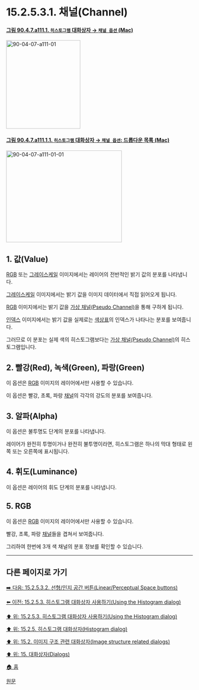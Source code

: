 # 15.2.5.3.1. 채널(Channel)

<a id="90-04-07-a111-01"></a>

#### [그림 90.4.7.a111.1. `히스토그램` 대화상자 → `채널 옵션` (Mac)](./90-04-0007-histogram.md#90-04-07-a111-01)
<img width="200" height="239" alt="90-04-07-a111-01" src="https://github.com/wonder13662/gimp/assets/15767104/9f5ba7cf-db8c-408a-9c6e-3d5515696d63" />

<a id="90-04-07-a111-01-01"></a>

#### [그림 90.4.7.a111.1.1. `히스토그램` 대화상자 → `채널 옵션`: 드롭다운 목록 (Mac)](./90-04-0007-histogram.md#90-04-07-a111-01-01)
<img width="312" height="248" alt="90-04-07-a111-01-01" src="https://github.com/wonder13662/gimp/assets/15767104/9ea48019-a0f3-49ec-a11c-100fce31fa50" />

<a id="15-02-05-03-01-s1"></a>

## 1. 값(Value)

[RGB](./19-glossaryx-color_mode_rgb.md) 또는 [그레이스케일](./19-glossaryx-color_mode_grayscale.md) 이미지에서는 레이어의 전반적인 밝기 값의 분포를 나타냅니다.

[그레이스케일](./19-glossaryx-color_mode_grayscale.md) 이미지에서는 밝기 값을 이미지 데이터에서 직접 읽어오게 됩니다.

[RGB](./19-glossaryx-color_mode_rgb.md) 이미지에서는 밝기 값을 [가상 채널(Pseudo Channel)](./15-02-05-02-about_histograms.md#15-02-05-02-s3)을 통해 구하게 됩니다.

[인덱스](./19-glossaryx-color_mode_indexed.md) 이미지에서는 밝기 값을 실제로는 [색상표](./15-02-04-00-colormap-dialog.md)의 인덱스가 나타나는 분포를 보여줍니다.

그러므로 이 분포는 실제 색의 히스토그램보다는 [가상 채널(Pseudo Channel)](./15-02-05-02-about_histograms.md#15-02-05-02-s3)의 히스토그램입니다.

<a id="15-02-05-03-01-s2"></a>

## 2. 빨강(Red), 녹색(Green), 파랑(Green)
이 옵션은 [RGB](./19-glossaryx-color_mode_rgb.md) 이미지의 레이어에서만 사용할 수 있습니다.

이 옵션은 빨강, 초록, 파랑 [채널](./19-glossaryx-channel.md)의 각각의 강도의 분포를 보여줍니다.

<a id="15-02-05-03-01-s3"></a>

## 3. 알파(Alpha)
이 옵션은 불투명도 단계의 분포를 나타냅니다.

레이어가 완전히 투명이거나 완전히 불투명이라면, 히스토그램은 하나의 막대 형태로 왼쪽 또는 오른쪽에 표시됩니다.

<a id="15-02-05-03-01-s4"></a>

## 4. 휘도(Luminance)
이 옵션은 레이어의 휘도 단계의 분포를 나타냅니다.

<a id="15-02-05-03-01-s5"></a>

## 5. RGB
이 옵션은 [RGB](./19-glossaryx-color_mode_rgb.md) 이미지의 레이어에서만 사용할 수 있습니다.

빨강, 초록, 파랑 [채널](./19-glossaryx-channel.md)들을 겹쳐서 보여줍니다.

그리하여 한번에 3개 색 채널의 분포 정보를 확인할 수 있습니다.

***

## 다른 페이지로 가기

[➡️ 다음: 15.2.5.3.2. 선형/인지 공간 버튼(Linear/Perceptual Space buttons)](./15-02-05-03-02-linear_perceptual_buttons.md)

[⬅️ 이전: 15.2.5.3. 히스토그램 대화상자 사용하기(Using the Histogram dialog)](./15-02-05-03-00-using_the_histogram_dialog.md)

[⬆️ 위: 15.2.5.3. 히스토그램 대화상자 사용하기(Using the Histogram dialog)](./15-02-05-03-00-using_the_histogram_dialog.md)

[⬆️ 위: 15.2.5. 히스토그램 대화상자(Histogram dialog)](./15-02-05-00-histogram-dialog.md)

[⬆️ 위: 15.2. 이미지 구조 관련 대화상자(Image structure related dialogs)](./15-02-00-image-structure-related-dialogs.md)

[⬆️ 위: 15. 대화상자(Dialogs)](./15-00-dialogs.md)

[🏠 홈](./00-home.md)

[원문](https://docs.gimp.org/2.10/ko/gimp-histogram-dialog.html#idm18812)